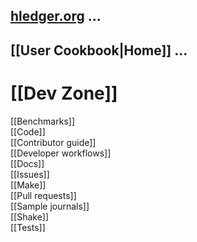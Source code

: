 ## [hledger.org](http://hledger.org) ...

## [[User Cookbook|Home]] ...

# [[Dev Zone]]

[[Benchmarks]]  
[[Code]]  
[[Contributor guide]]  
[[Developer workflows]]  
[[Docs]]  
[[Issues]]  
[[Make]]  
[[Pull requests]]  
[[Sample journals]]  
[[Shake]]  
[[Tests]]  
